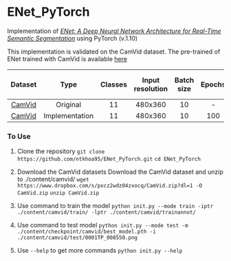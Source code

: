 # ENet_PyTorch

Implementation of [*ENet: A Deep Neural Network Architecture for Real-Time Semantic Segmentation*](https://arxiv.org/abs/1606.02147) using PyTorch (v.1.10)

This implementation is validated on the CamVid dataset.
The pre-trained of ENet trained with CamVid is available [here](https://github.com/ntkhoa95/ENet_PyTorch/tree/main/content/checkpoint/camvid/)

|                               Dataset                                |       Type     | Classes  | Input resolution | Batch size | Epochs |   Mean IoU (%)   | GFLOPS | Parameters|
| :------------------------------------------------------------------: |:--------------:| :------------------: | :--------------: | :--------: | :----: | :---------------: | :-------: | :-------: | 
| [CamVid](http://mi.eng.cam.ac.uk/research/projects/VideoRec/CamVid/) |    Original    |          11          |     480x360      |     10     |  -     | 58.3| 3.83 | 0.37M|
| [CamVid](http://mi.eng.cam.ac.uk/research/projects/VideoRec/CamVid/) | Implementation |          11          |     480x360      |     10     |  100   | 59.5| 2.34 | 0.35M|

### To Use
1. Clone the repository
`git clone https://github.com/ntkhoa95/ENet_PyTorch.git`
`cd ENet_PyTorch`

2. Download the CamVid datasets
Download the CamVid dataset and unzip to ./content/camvid/
`wget https://www.dropbox.com/s/pxcz2wdz04zxocq/CamVid.zip?dl=1 -O CamVid.zip`
`unzip CamVid.zip`

3. Use command to train the model
`python init.py --mode train -iptr ./content/camvid/train/ -lptr ./content/camvid/trainannot/`

4. Use command to test model
`python init.py --mode test -m ./content/checkpoint/camvid/best_model.pth -i ./content/camvid/test/0001TP_008550.png`

5. Use `--help` to get more commands
`python init.py --help`

